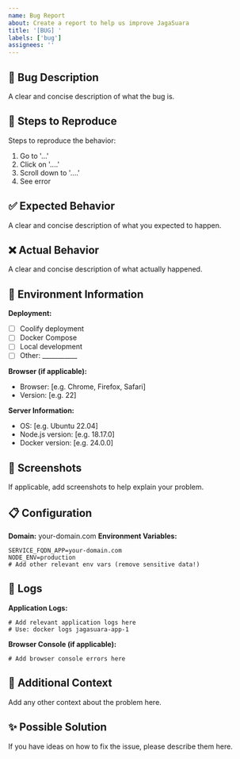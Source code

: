 ```yaml
---
name: Bug Report
about: Create a report to help us improve JagaSuara
title: '[BUG] '
labels: ['bug']
assignees: ''
---
```


## 🐛 Bug Description
A clear and concise description of what the bug is.

## 🔄 Steps to Reproduce
Steps to reproduce the behavior:
1. Go to '...'
2. Click on '....'
3. Scroll down to '....'
4. See error

## ✅ Expected Behavior
A clear and concise description of what you expected to happen.

## ❌ Actual Behavior
A clear and concise description of what actually happened.

## 📱 Environment Information
**Deployment:**
- [ ] Coolify deployment
- [ ] Docker Compose
- [ ] Local development
- [ ] Other: ___________

**Browser (if applicable):**
- Browser: [e.g. Chrome, Firefox, Safari]
- Version: [e.g. 22]

**Server Information:**
- OS: [e.g. Ubuntu 22.04]
- Node.js version: [e.g. 18.17.0]
- Docker version: [e.g. 24.0.0]

## 📸 Screenshots
If applicable, add screenshots to help explain your problem.

## 📋 Configuration
**Domain:** your-domain.com
**Environment Variables:**
```
SERVICE_FQDN_APP=your-domain.com
NODE_ENV=production
# Add other relevant env vars (remove sensitive data!)
```

## 📝 Logs
**Application Logs:**
```
# Add relevant application logs here
# Use: docker logs jagasuara-app-1
```

**Browser Console (if applicable):**
```
# Add browser console errors here
```

## 🔧 Additional Context
Add any other context about the problem here.

## ✨ Possible Solution
If you have ideas on how to fix the issue, please describe them here.
